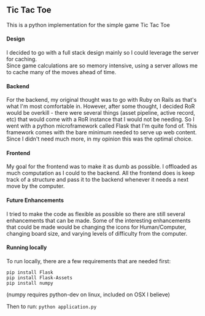 ## Tic Tac Toe

This is a python implementation for the simple game Tic Tac Toe

#### Design

I decided to go with a full stack design mainly so I could leverage the server for caching.  
Since game calculations are so memory intensive, using a server allows me to cache many of the moves
ahead of time.  

#### Backend
For the backend, my original thought was to go with Ruby on Rails as that's what I'm most comfortable in. However, after
some thought, I decided RoR would be overkill - there were several things (asset pipeline, active record, etc) that 
would come with a RoR instance that I would not be needing. So I went with a python microframework called Flask that
I'm quite fond of.  This framework comes with the bare minimum needed to serve up web content. Since I didn't need 
much more, in my opinion this was the optimal choice.

#### Frontend
My goal for the frontend was to make it as dumb as possible.  I offloaded as much computation as I could to the backend. 
All the frontend does is keep track of a structure and pass it to the backend whenever it needs a next move by the 
computer. 

#### Future Enhancements
I tried to make the code as flexible as possible so there are still several enhancements that can be made.  Some of the
interesting enhancements that could be made would be changing the icons for Human/Computer, changing board size, and
varying levels of difficulty from the computer.


#### Running locally
To run locally, there are a few requirements that are needed first:
```
pip install Flask
pip install Flask-Assets
pip install numpy
``` 
(numpy requires python-dev on linux, included on OSX I believe)

Then to run: `python application.py`
